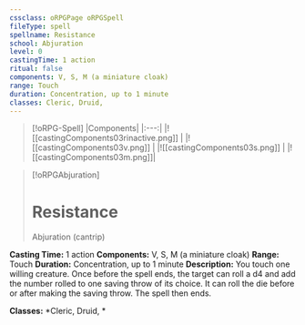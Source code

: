 ```yaml
---
cssclass: oRPGPage oRPGSpell
fileType: spell
spellname: Resistance
school: Abjuration
level: 0
castingTime: 1 action
ritual: false
components: V, S, M (a miniature cloak)
range: Touch
duration: Concentration, up to 1 minute
classes: Cleric, Druid,
---
```

> [!oRPG-Spell]
> |Components|
> |:---:|
> |![[castingComponents03rinactive.png]] |
> |![[castingComponents03v.png]] |
> |![[castingComponents03s.png]] |
> |![[castingComponents03m.png]]|

> [!oRPGAbjuration]
>#  Resistance
> Abjuration  (cantrip)

**Casting Time:** 1 action
**Components:** V, S, M (a miniature cloak)
**Range:** Touch
**Duration:**  Concentration, up to 1 minute
**Description:**
You touch one willing creature. Once before the spell ends, the target can roll a d4 and add the number rolled to one saving throw of its choice. It can roll the die before or after making the saving throw. The spell then ends.



**Classes:**  *Cleric, Druid, *


